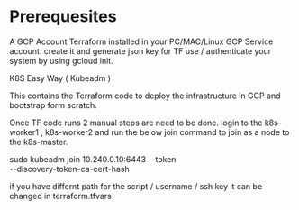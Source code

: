 # Prerequesites

A GCP Account
Terraform installed in your PC/MAC/Linux
GCP Service account. create it and generate json key for TF use / authenticate your system by using gcloud init.

K8S Easy Way ( Kubeadm )

This contains the Terraform code to deploy the infrastructure in GCP and bootstrap form scratch.

Once TF code runs 2 manual steps are need to be done. login to the k8s-worker1 , k8s-worker2 and run the below join command to join as a node to the k8s-master.

sudo kubeadm join 10.240.0.10:6443 --token <token-id> \
--discovery-token-ca-cert-hash <token-hash>

if you have differnt path for the script / username / ssh key it can be changed in terraform.tfvars